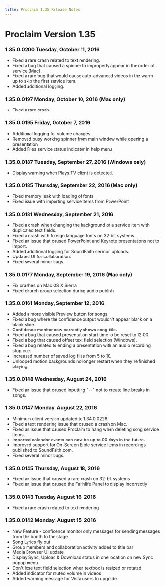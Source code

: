 ```yaml
---
title: Proclaim 1.35 Release Notes
---
```


# Proclaim Version 1.35

### 1.35.0.0200 Tuesday, October 11, 2016
* Fixed a rare crash related to text rendering. 
* Fixed a bug that caused a spinner to improperly appear in the order of service (Mac).
* Fixed a rare bug that would cause auto-advanced videos in the warm-up to skip the first service item.
* Added additional logging.

### 1.35.0.0197 Monday, October 10, 2016 (Mac only)
* Fixed a rare crash.

### 1.35.0.0195 Friday, October 7, 2016
* Additional logging for volume changes
* Removed busy working spinner from main window while opening a presentation
* Added Files service status indicator in help menu

### 1.35.0.0187 Tuesday, September 27, 2016 (Windows only)
* Display warning when Plays.TV client is detected.

### 1.35.0.0185 Thursday, September 22, 2016 (Mac only)
* Fixed memory leak with loading of fonts
* Fixed issue with importing service items from PowerPoint

### 1.35.0.0181 Wednesday, September 21, 2016
* Fixed a crash when changing the background of a service item with duplicated text fields.
* Fixed a crash with foreign language fonts on 32-bit systems.
* Fixed an issue that caused PowerPoint and Keynote presentations not to import.
* Added additional logging for SoundFaith sermon uploads.
* Updated UI for collaboration.
* Fixed several minor bugs.

### 1.35.0.0177 Monday, September 19, 2016 (Mac only)
* Fix crashes on Mac OS X Sierra
* Fixed church group selection during audio publish

### 1.35.0.0161 Monday, September 12, 2016
* Added a more visible Preview button for songs.
* Fixed a bug where the confidence output wouldn't appear blank on a blank slide.
* Confidence monitor now correctly shows song title.
* Fixed a bug that caused presentation start time to be reset to 12:00.
* Fixed a bug that caused offset text field selection (Windows).
* Fixed a bug related to ending a presentation with an audio recording stop cue.
* Increased number of saved log files from 5 to 10.
* Unlooped motion backgrounds no longer restart when they're finished playing.

### 1.35.0.0148 Wednesday, August 24, 2016
* Fixed an issue that caused inputting "--" not to create line breaks in songs.

### 1.35.0.0147 Monday, August 22, 2016
* Minimum client version updated to 1.34.0.0226.
* Fixed a text rendering issue that caused a crash on Mac.
* Fixed an issue that caused Proclaim to hang when deleting song service items.
* Imported calendar events can now be up to 90 days in the future.
* Improved support for On-Screen Bible service items in recordings published to SoundFaith.com.
* Fixed several minor bugs.

### 1.35.0.0145 Thursday, August 18, 2016
* Fixed an issue that caused a rare crash on 32-bit systems
* Fixed an issue that caused the Faithlife Panel to display incorrectly

### 1.35.0.0143 Tuesday August 16, 2016
* Fixed a rare crash related to text rendering

### 1.35.0.0142 Monday, August 15, 2016
* New Feature - confidence monitor only messages for sending messages from the booth to the stage
* Song Lyrics fly out
* Group members and collaboration activity added to title bar
* Media Browser UI update
* Display Sync, Upload & Download status in one location on new Sync popup menu
* Don't lose text field selection when textbox is resized or rotated
* Added indicator for muted volume in videos
* Added warning message for Vista users to upgrade
